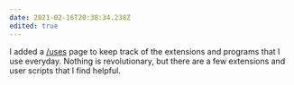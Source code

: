 ```yaml
---
date: 2021-02-16T20:38:34.238Z
edited: true
---
```


I added a [/uses](/uses) page to keep track of the extensions and programs that I use everyday. Nothing is revolutionary, but there are a few extensions and user scripts that I find helpful.